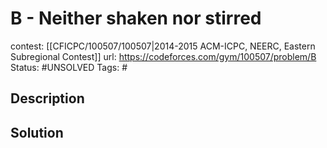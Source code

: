 # B - Neither shaken nor stirred

contest: [[CFICPC/100507/100507|2014-2015 ACM-ICPC, NEERC, Eastern Subregional Contest]]
url: https://codeforces.com/gym/100507/problem/B
Status: #UNSOLVED
Tags: #

## Description

## Solution

